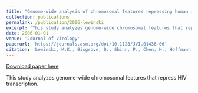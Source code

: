 ```yaml
---
title: "Genome-wide analysis of chromosomal features repressing human immunodeficiency virus transcription"
collection: publications
permalink: /publication/2006-lewinski
excerpt: 'This study analyzes genome-wide chromosomal features that repress HIV transcription.'
date: 2006-01-01
venue: 'Journal of Virology'
paperurl: 'https://journals.asm.org/doi/10.1128/JVI.01436-06'
citation: 'Lewinski, M.K., Bisgrove, D., Shinn, P., Chen, H., Hoffmann, C., Hannenhalli, S., Verdin, E., Berry, C.C., Ecker, J.R., & Bushman, F.D. (2005). Genome-wide analysis of chromosomal features repressing human immunodeficiency virus transcription. Journal of Virology, 79(11), 6610-6619.'
---
```


[Download paper here](https://journals.asm.org/doi/10.1128/JVI.01436-06)

This study analyzes genome-wide chromosomal features that repress HIV transcription.